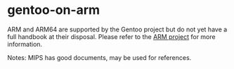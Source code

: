 # gentoo-on-arm

ARM and ARM64 are supported by the Gentoo project but do not yet have a full handbook at their disposal. Please refer to the [ARM project](https://wiki.gentoo.org/wiki/Project:ARM) for more information.

Notes: MIPS has good documents, may be used for references.
